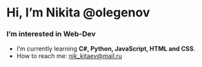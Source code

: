 # Hi, I’m Nikita @olegenov #
### I’m interested in Web-Dev ###
- I’m currently learning **C#, Python, JavaScript, HTML and CSS**.
- How to reach me: nik_kitaev@mail.ru
